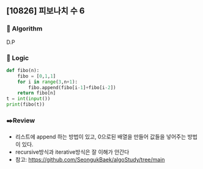 ## [10826] 피보나치 수 6

### 📌 Algorithm

D.P

### 📍 Logic
```python
def fibo(n):
    fibo = [0,1,1]
    for i in range(3,n+1):
        fibo.append(fibo[i-1]+fibo[i-2])
    return fibo[n]
t = int(input())
print(fibo(t))
```

### ✒️Review
- 리스트에 append 하는 방법이 있고, 0으로된 배열을 만들어 값들을 넣어주는 방법이 있다.
- recursive방식과 iterative방식은 잘 이해가 안간다
- 참고: https://github.com/SeongukBaek/algoStudy/tree/main
